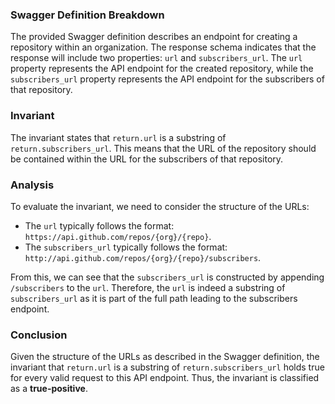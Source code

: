 ### Swagger Definition Breakdown
The provided Swagger definition describes an endpoint for creating a repository within an organization. The response schema indicates that the response will include two properties: `url` and `subscribers_url`. The `url` property represents the API endpoint for the created repository, while the `subscribers_url` property represents the API endpoint for the subscribers of that repository.

### Invariant
The invariant states that `return.url` is a substring of `return.subscribers_url`. This means that the URL of the repository should be contained within the URL for the subscribers of that repository.

### Analysis
To evaluate the invariant, we need to consider the structure of the URLs:
- The `url` typically follows the format: `https://api.github.com/repos/{org}/{repo}`.
- The `subscribers_url` typically follows the format: `http://api.github.com/repos/{org}/{repo}/subscribers`.

From this, we can see that the `subscribers_url` is constructed by appending `/subscribers` to the `url`. Therefore, the `url` is indeed a substring of `subscribers_url` as it is part of the full path leading to the subscribers endpoint.

### Conclusion
Given the structure of the URLs as described in the Swagger definition, the invariant that `return.url` is a substring of `return.subscribers_url` holds true for every valid request to this API endpoint. Thus, the invariant is classified as a **true-positive**.

